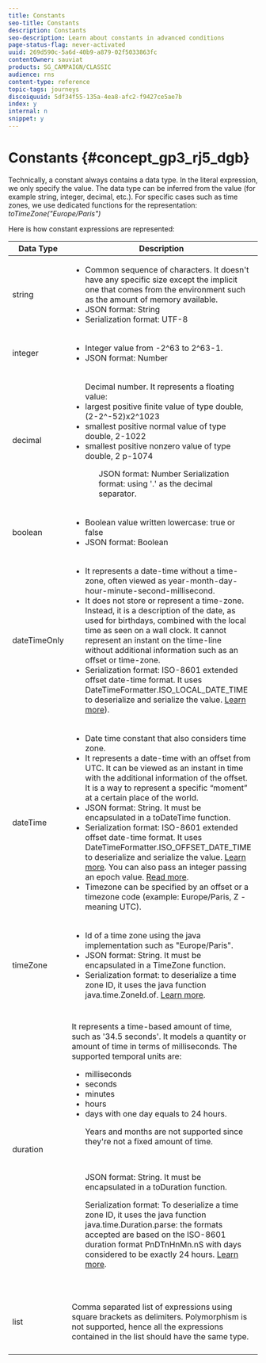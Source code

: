 ```yaml
---
title: Constants
seo-title: Constants
description: Constants
seo-description: Learn about constants in advanced conditions
page-status-flag: never-activated
uuid: 269d590c-5a6d-40b9-a879-02f5033863fc
contentOwner: sauviat
products: SG_CAMPAIGN/CLASSIC
audience: rns
content-type: reference
topic-tags: journeys
discoiquuid: 5df34f55-135a-4ea8-afc2-f9427ce5ae7b
index: y
internal: n
snippet: y
---
```


# Constants {#concept_gp3_rj5_dgb}

Technically, a constant always contains a data type. In the literal expression, we only specify the value. The data type can be inferred from the value (for example string, integer, decimal, etc.). For specific cases such as time zones, we use dedicated functions for the representation: _toTimeZone("Europe/Paris")_

Here is how constant expressions are represented:

|Data Type|Description|Literal Representation|Example|
|--- |--- |--- |--- |
|string|<ul><li>Common sequence of characters. It doesn't have any specific size except the implicit one that comes from the environment such as the amount of memory available.</li> <li>JSON format: String</li><li>Serialization format: UTF-8</li>|`"<value>"` `'<value>'`|`"hello world"` `'hello world'`|
|integer|<ul><li>Integer value from -2^63 to 2^63-1.</li><li>JSON format: Number</li></ul>|`<integer value>`|42|
|decimal|<ul>Decimal number. It represents a floating value:<li>largest positive finite value of type double, (2-2^-52)x2^1023</li><li>smallest positive normal value of type double, 2-1022</li><li>smallest positive nonzero value of type double, 2 p-1074</li><ul>JSON format: Number Serialization format: using '.' as the decimal separator.|`<integer value>.<integer value>`|`3.14`|
|boolean|<ul><li>Boolean value written lowercase: true or false</li><li>JSON format: Boolean</li><ul>|`true` `false`|`true`|
|dateTimeOnly|<ul><li>It represents a date-time without a time-zone, often viewed as year-month-day-hour-minute-second-millisecond.</li><li>It does not store or represent a time-zone. Instead, it is a description of the date, as used for birthdays, combined with the local time as seen on a wall clock. It cannot represent an instant on the time-line without additional information such as an offset or time-zone.</li><li>Serialization format: ISO-8601 extended offset date-time format. It uses DateTimeFormatter.ISO_LOCAL_DATE_TIME to deserialize and serialize the value. [Learn more](https://docs.oracle.com/javase/8/docs/api/java/time/format/DateTimeFormatter.html#ISO_LOCAL_DATE_TIME)).</li><ul>|<ul><li>`toDateTimeOnly("<dateTimeOnly in ISO-8601 format>")`</li><li>`toDateTimeOnly(<year>, <month>, <day>, <hour>, <minute>, <second>)`</li></ul>|<ul><li>`toDateTimeOnly("1977-04-22T06:00:00")`</li><li>`toDateTimeOnly(1977, 4, 22, 6, 0, 0")`</li>Examples of serialized dateTimeOnly:<li>`2011-12-03T15:15:30`</li><li>`2011-12-03T15:15:30.123`</li><ul>|
|dateTime|<ul><li>Date time constant that also considers time zone.</li><li>It represents a date-time with an offset from UTC. It can be viewed as an instant in time with the additional information of the offset. It is a way to represent a specific “moment” at a certain place of the world.</li><li>JSON format: String. It must be encapsulated in a toDateTime function.</li><li>Serialization format: ISO-8601 extended offset date-time format. It uses DateTimeFormatter.ISO_OFFSET_DATE_TIME to deserialize and serialize the value. [Learn more](https://docs.oracle.com/javase/8/docs/api/java/time/format/DateTimeFormatter.html#ISO_OFFSET_DATE_TIME). You can also pass an integer passing an epoch value. [Read more](https://www.epochconverter.com/).</li><li>Timezone can be specified by an offset or a timezone code (example: Europe/Paris, Z - meaning UTC).</li><ul>|<ul><li>`toDateTime("<dateTime in ISO-8601 format>")`</li><li>`toDateTime(<integer value of an epoch in milliseconds>)`</li><ul>|<ul><li>toDateTime("1977-04-22T06:00:00Z")</li><li>toDateTime("2011-12-03T15:15:30Z")</li><li>toDateTime("2011-12-03T15:15:30.123Z")</li><li>toDateTime("2011-12-03T15:15:30.123+02:00")</li><li>toDateTime("2011-12-03T15:15:30.123-00:20")</li><li>toDateTime(1560762190189)</li><ul>|
|timeZone|<ul><li>Id of a time zone using the java implementation such as "Europe/Paris".</li><li>JSON format: String. It must be encapsulated in a TimeZone function.</li><li>Serialization format: to deserialize a time zone ID, it uses the java function java.time.ZoneId.of. [Learn more](https://docs.oracle.com/javase/8/docs/api/java/time/ZoneId.html#of-java.lang.String-).</li></ul>|`toTimeZone("<time zone id>"`)|toTimeZone("Europe/Paris")|
|duration|It represents a time-based amount of time, such as '34.5 seconds'. It models a quantity or amount of time in terms of milliseconds. The supported temporal units are:<ul><li>milliseconds</li><li>seconds</li><li>minutes</li><li>hours</li><li>days with one day equals to 24 hours.</li><p>Years and months are not supported since they're not a fixed amount of time.</p></br><p>JSON format: String. It must be encapsulated in a toDuration function.</p><p>Serialization format: To deserialize a time zone ID, it uses the java function java.time.Duration.parse: the formats accepted are based on the ISO-8601 duration format PnDTnHnMn.nS with days considered to be exactly 24 hours. [Learn more](https://docs.oracle.com/javase/8/docs/api/java/time/Duration.html#parse-java.lang.CharSequence-).</p></ul>|`toDuration("<duration in ISO-8601 format>")`<p>`toDuration(<duration in milliseconds>)`</p>|<p>`toDuration("PT5S") // 5 seconds`</p><p>`toDuration(500) // 500ms</p><p>toDuration("PT20.345S") -- parses as "20.345 seconds"`</p><p>`toDuration("PT15M")     -- parses as "15 minutes" (where a minute is 60 seconds)`</p><p>`toDuration("PT10H")     -- parses as "10 hours" (where an hour is 3600 seconds)`</p><p>`toDuration("P2D")       -- parses as "2 days" (where a day is 24 hours or 86400 seconds)`</p><p>`toDuration("P2DT3H4M")  -- parses as "2 days, 3 hours and 4 minutes"`</p><p>`toDuration("P-6H3M")    -- parses as "-6 hours and +3 minutes"`</p><p>`toDuration("-P6H3M")    -- parses as "-6 hours and -3 minutes"`</p><p>`toDuration("-P-6H+3M")  -- parses as "+6 hours and -3 minutes"`</p>|
|list|Comma separated list of expressions using square brackets as delimiters. Polymorphism is not supported, hence all the expressions contained in the list should have the same type.|`[<expression>, <expression>, ... ]`|<p>["value1","value2"]</p><p>[3,5]</p><p>[toDuration(500),toDuration(800)]</p>|
